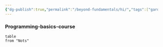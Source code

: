 ```yaml
---
{"dg-publish":true,"permalink":"/beyond-fundamentals/hi/","tags":["gardenEntry"]}
---
```


### Programming-basics-course
```dataview
table
from "Nots"
```

